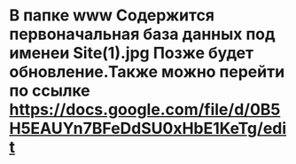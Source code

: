 В папке www
Содержится первоначальная база данных под именеи Site(1).jpg
Позже будет обновление.Также можно перейти по ссылке
https://docs.google.com/file/d/0B5H5EAUYn7BFeDdSU0xHbE1KeTg/edit
====
